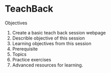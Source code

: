 # TeachBack

Objectives

1. Create  a basic teach back session webpage
2. Describle objective of this session
3. Learning objectives from this session
4. Prerequisite
5. Topics
6. Practice exercises
7. Advanced resources for learning.
